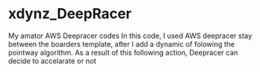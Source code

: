 # xdynz_DeepRacer
My amator AWS Deepracer codes
In this code, I used AWS deepracer stay between the boarders template, after I add a dynamic of folowing the pointway algorithm. As a result of this following action, Deepracer can decide to accelarate or not
